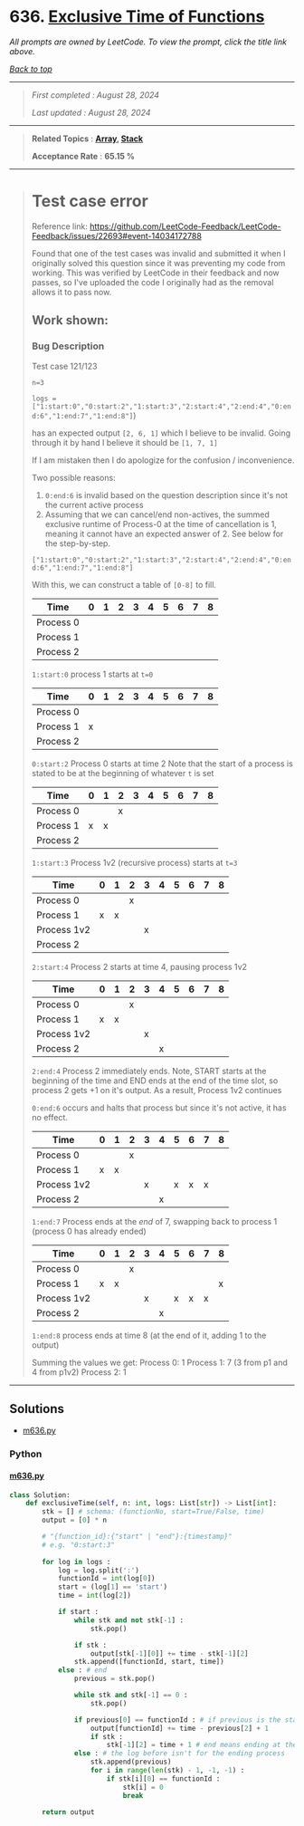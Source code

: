 # 636. [Exclusive Time of Functions](<https://leetcode.com/problems/exclusive-time-of-functions>)

*All prompts are owned by LeetCode. To view the prompt, click the title link above.*

*[Back to top](<../README.md>)*

------

> *First completed : August 28, 2024*
>
> *Last updated : August 28, 2024*

------

> **Related Topics** : **[Array](<by_topic/Array.md>), [Stack](<by_topic/Stack.md>)**
>
> **Acceptance Rate** : **65.15 %**

------

> # Test case error
> 
> Reference link: https://github.com/LeetCode-Feedback/LeetCode-Feedback/issues/22693#event-14034172788
> 
> Found that one of the test cases was invalid and submitted it when I originally solved this question since it was preventing my code from working. 
> This was verified by LeetCode in their feedback and now passes, so I've uploaded the code I originally had as the removal allows it to pass now.
> 
> ## Work shown:
> 
> ### Bug Description
> 
> Test case 121/123
> 
> `n=3`
> 
> `logs = ["1:start:0","0:start:2","1:start:3","2:start:4","2:end:4","0:end:6","1:end:7","1:end:8"]`)
> 
> has an expected output `[2, 6, 1]` which I believe to be invalid. Going through it by hand I believe it should be `[1, 7, 1]`
> 
> If I am mistaken then I do apologize for the confusion / inconvenience.
> 
> Two possible reasons:
> 1. `0:end:6` is invalid based on the question description since it's not the current active process
> 2. Assuming that we can cancel/end non-actives, the summed exclusive runtime of Process-0 at the time of cancellation is 1, meaning it cannot have an expected answer of 2. See below for the step-by-step.
> 
> 
>  `["1:start:0","0:start:2","1:start:3","2:start:4","2:end:4","0:end:6","1:end:7","1:end:8"]`
> 
> With this, we can construct a table of `[0-8]` to fill.
> 
> | Time      | 0   | 1   | 2   | 3   | 4   | 5   | 6   | 7   | 8   |  
> | --------- | --- | --- | --- | --- | --- | --- | --- | --- | --- |
> | Process 0 |     |     |     |     |     |     |     |     |     |     
> | Process 1 |     |     |     |     |     |     |     |     |     |     
> | Process 2 |     |     |     |     |     |     |     |     |     |     
> 
> `1:start:0` process 1 starts at `t=0`
> 
> | Time      | 0   | 1   | 2   | 3   | 4   | 5   | 6   | 7   | 8   |    
> | --------- | --- | --- | --- | --- | --- | --- | --- | --- | --- |
> | Process 0 |     |     |       |       |      |     |        |        |     |     
> | Process 1 |  x   |     |     |     |     |     |     |     |     |     
> | Process 2 |     |     |     |     |     |     |     |     |     |     
> 
> `0:start:2` Process 0 starts at time 2
> Note that the start of a process is stated to be at the beginning of whatever `t` is set
> 
> | Time            | 0   | 1   | 2   | 3   | 4   | 5   | 6   | 7   | 8   |   
> | ---------      | --- | --- | --- | --- | --- | --- | --- | --- | --- |
> | Process 0     |       |      |  x   |     |     |     |     |     |     |     
> | Process 1     |   x  |  x   |     |     |     |     |     |     |     |     
> | Process 2     |     |     |     |     |     |     |     |     |     |     
> 
> `1:start:3` Process 1v2 (recursive process) starts at `t=3`
> 
> | Time              | 0   | 1   | 2     | 3   | 4   | 5   | 6   | 7   | 8   |     
> | ---------        | --- | --- | --- | --- | --- | --- | --- | --- | --- |
> | Process 0       |       |      |  x   |     |     |     |     |     |     |     
> | Process 1       |   x  |  x   |      |     |     |     |     |     |     |    
> | Process 1v2    |      |      |      | x    |     |     |     |     |     |   
> | Process 2       |      |      |      |     |     |     |     |     |     |     
> 
> 
> `2:start:4` Process 2 starts at time 4, pausing process 1v2
> 
> | Time              | 0   | 1   | 2     | 3   | 4   | 5   | 6   | 7   | 8   |   
> | ---------        | --- | --- | --- | --- | --- | --- | --- | --- | --- |
> | Process 0       |       |      |  x   |       |     |     |     |     |     |     
> | Process 1       |   x  |  x   |      |       |     |     |     |     |     |     
> | Process 1v2    |      |      |      | x     |     |     |     |     |     |     
> | Process 2       |      |      |      |        | x     |     |     |     |     |   
> 
> `2:end:4` Process 2 immediately ends. Note, START starts at the beginning of the time and END ends at the end of the time slot, so process 2 gets +1 on it's output.
> As a result, Process 1v2 continues
> 
> `0:end:6` occurs and halts that process but since it's not active, it has no effect.
> 
> | Time              | 0   | 1   | 2     | 3   | 4    | 5   | 6       | 7   | 8       |
> | ---------        | --- | --- | --- | --- | --- | --- | ---    | --- | --- |
> | Process 0       |       |      |  x   |       |      |      |          |     |         |
> | Process 1       |   x  |  x   |      |       |       |      |         |     |         |
> | Process 1v2    |      |      |      | x     |       | x   |  x      | x   |         |
> | Process 2       |      |      |      |        | x     |     |         |     |        |
> 
> `1:end:7` Process ends at the *end* of 7, swapping back to process 1 (process 0 has already ended)
> 
> | Time              | 0   | 1   | 2     | 3   | 4    | 5   | 6       | 7   | 8       |
> | ---------        | --- | --- | --- | --- | --- | --- | ---    | --- |--- |
> | Process 0       |       |      |  x   |       |      |      |          |     |     |    
> | Process 1       |   x  |  x   |      |       |       |      |         |     |  x   |  
> | Process 1v2    |      |      |      | x     |       | x   |  x      | x   |     |   
> | Process 2       |      |      |      |        | x     |     |         |     |     |    
> 
> `1:end:8` process ends at time 8 (at the end of it, adding 1 to the output)
> 
> Summing the values we get:
> Process 0: 1
> Process 1: 7 (3 from p1 and 4 from p1v2)
> Process 2: 1
> 

------

## Solutions

- [m636.py](<../my-submissions/m636.py>)
### Python
#### [m636.py](<../my-submissions/m636.py>)
```Python
class Solution:
    def exclusiveTime(self, n: int, logs: List[str]) -> List[int]:
        stk = [] # schema: (functionNo, start=True/False, time)
        output = [0] * n

        # "{function_id}:{"start" | "end"}:{timestamp}"
        # e.g. "0:start:3"
        
        for log in logs :
            log = log.split(':')
            functionId = int(log[0])
            start = (log[1] == 'start')
            time = int(log[2])

            if start :
                while stk and not stk[-1] :
                    stk.pop()

                if stk :
                    output[stk[-1][0]] += time - stk[-1][2]
                stk.append([functionId, start, time])
            else : # end
                previous = stk.pop()

                while stk and stk[-1] == 0 :
                    stk.pop()

                if previous[0] == functionId : # if previous is the start of the current process
                    output[functionId] += time - previous[2] + 1
                    if stk :
                        stk[-1][2] = time + 1 # end means ending at the end of time ___
                else : # the log before isn't for the ending process
                    stk.append(previous)
                    for i in range(len(stk) - 1, -1, -1) :
                        if stk[i][0] == functionId :
                            stk[i] = 0
                            break

        return output

```

